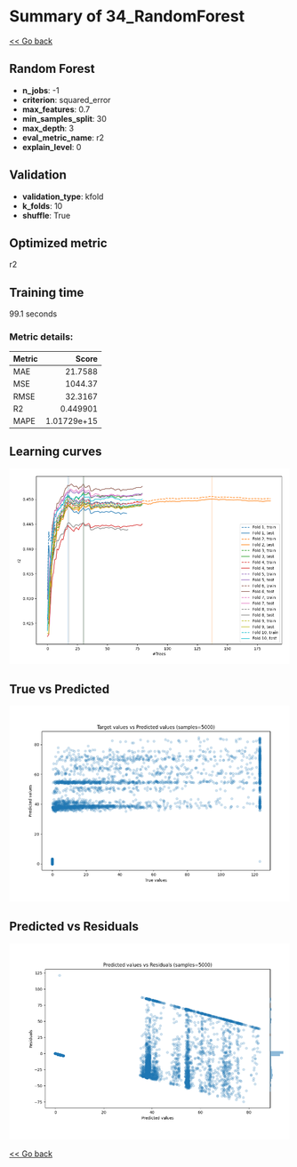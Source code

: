 # Summary of 34_RandomForest

[<< Go back](../README.md)


## Random Forest
- **n_jobs**: -1
- **criterion**: squared_error
- **max_features**: 0.7
- **min_samples_split**: 30
- **max_depth**: 3
- **eval_metric_name**: r2
- **explain_level**: 0

## Validation
 - **validation_type**: kfold
 - **k_folds**: 10
 - **shuffle**: True

## Optimized metric
r2

## Training time

99.1 seconds

### Metric details:
| Metric   |          Score |
|:---------|---------------:|
| MAE      |   21.7588      |
| MSE      | 1044.37        |
| RMSE     |   32.3167      |
| R2       |    0.449901    |
| MAPE     |    1.01729e+15 |



## Learning curves
![Learning curves](learning_curves.png)
## True vs Predicted

![True vs Predicted](true_vs_predicted.png)


## Predicted vs Residuals

![Predicted vs Residuals](predicted_vs_residuals.png)



[<< Go back](../README.md)
